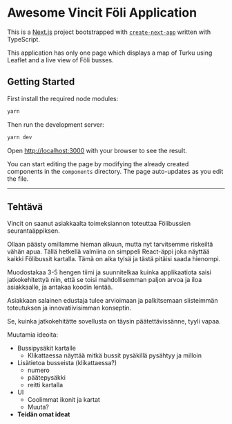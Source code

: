# Awesome Vincit Föli Application

This is a [Next.js](https://nextjs.org/) project bootstrapped with [`create-next-app`](https://github.com/vercel/next.js/tree/canary/packages/create-next-app) written with TypeScript.

This application has only one page which displays a map of Turku using Leaflet and a live view of Föli busses. 

## Getting Started

First install the required node modules:
```bash
yarn
```

Then run the development server:

```bash
yarn dev
```

Open [http://localhost:3000](http://localhost:3000) with your browser to see the result.

You can start editing the page by modifying the already created components in the `components` directory.
The page auto-updates as you edit the file.

---

## Tehtävä

Vincit on saanut asiakkaalta toimeksiannon toteuttaa Fölibussien seurantaäppiksen.

Ollaan päästy omillamme hieman alkuun, mutta nyt tarvitsemme riskeiltä vähän apua. Tällä hetkellä valmiina on simppeli React-äppi joka näyttää kaikki Fölibussit kartalla. Tämä on aika tylsä ja tästä pitäisi saada hienompi.

Muodostakaa 3-5 hengen tiimi ja suunnitelkaa kuinka applikaatiota saisi jatkokehitettyä niin, että se toisi mahdollisemman paljon arvoa ja iloa asiakkaalle, ja antakaa koodin lentää.

Asiakkaan salainen edustaja tulee arvioimaan ja palkitsemaan siisteimmän toteutuksen ja innovatiivisimman konseptin.

Se, kuinka jatkokehitätte sovellusta on täysin päätettävissänne, tyyli vapaa.

Muutamia ideoita:
- Bussipysäkit kartalle
  - Klikattaessa näyttää mitkä bussit pysäkillä pysähtyy ja milloin
- Lisätietoa busseista (klikattaessa?)
  - numero
  - päätepysäkki
  - reitti kartalla
- UI
  - Coolimmat ikonit ja kartat
  - Muuta?
- **Teidän omat ideat**
